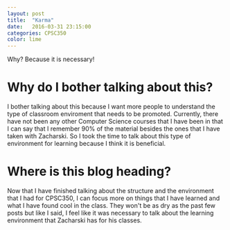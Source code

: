 ```yaml
---
layout: post
title:  "Karma"
date:   2016-03-31 23:15:00
categories: CPSC350
color: lime
---
```


Why? Because it is necessary!

# Why do I bother talking about this?

I bother talking about this because I want more people to understand the type of classroom enviroment that needs to be promoted. Currently, there have not been any other Computer Science courses that I have been in that I can say that I remember 90% of the material besides the ones that I have taken with Zacharski. So I took the time to talk about this type of environment for learning because I think it is beneficial.

# Where is this blog heading?

Now that I have finished talking about the structure and the environment that I had for CPSC350, I can focus more on things that I have learned and what I have found cool in the class. They won't be as dry as the past few posts but like I said, I feel like it was necessary to talk about the learning environment that Zacharski has for his classes.
